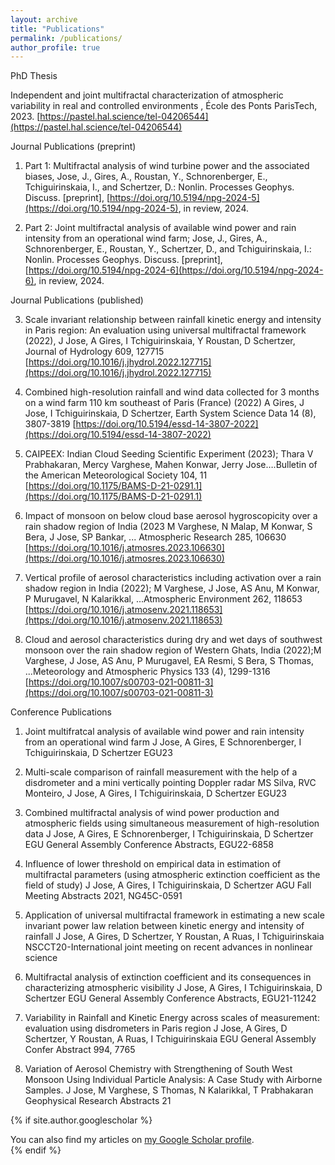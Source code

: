 ```yaml
---
layout: archive
title: "Publications"
permalink: /publications/
author_profile: true
---
```


PhD Thesis

Independent and joint multifractal characterization of atmospheric variability in real and controlled environments , École des Ponts ParisTech, 2023. 
[https://pastel.hal.science/tel-04206544](https://pastel.hal.science/tel-04206544)



Journal Publications (preprint)

1.	Part 1: Multifractal analysis of wind turbine power and the associated biases, 
Jose, J., Gires, A., Roustan, Y., Schnorenberger, E., Tchiguirinskaia, I., and Schertzer, D.: 
Nonlin. Processes Geophys. Discuss. [preprint], [https://doi.org/10.5194/npg-2024-5](https://doi.org/10.5194/npg-2024-5), in review, 2024.

2.	Part 2: Joint multifractal analysis of available wind power and rain intensity from an operational wind farm; Jose, J., Gires, A., Schnorenberger, E., Roustan, Y., Schertzer, D., and Tchiguirinskaia, I.:
Nonlin. Processes Geophys. Discuss. [preprint], [https://doi.org/10.5194/npg-2024-6](https://doi.org/10.5194/npg-2024-6), in review, 2024.

Journal Publications (published)

3.	Scale invariant relationship between rainfall kinetic energy and intensity in Paris region: An evaluation using universal multifractal framework (2022), J Jose, A Gires, I Tchiguirinskaia, Y Roustan, D Schertzer, Journal of Hydrology 609, 127715 [https://doi.org/10.1016/j.jhydrol.2022.127715](https://doi.org/10.1016/j.jhydrol.2022.127715)

4.	Combined high-resolution rainfall and wind data collected for 3 months on a wind farm 110 km southeast of Paris (France) (2022) A Gires, J Jose, I Tchiguirinskaia, D Schertzer, Earth System Science Data 14 (8), 3807-3819 [https://doi.org/10.5194/essd-14-3807-2022](https://doi.org/10.5194/essd-14-3807-2022)

5.	CAIPEEX: Indian Cloud Seeding Scientific Experiment (2023); Thara V Prabhakaran, Mercy Varghese, Mahen Konwar, Jerry Jose….Bulletin of the American Meteorological Society 104, 11 [https://doi.org/10.1175/BAMS-D-21-0291.1](https://doi.org/10.1175/BAMS-D-21-0291.1)

6.	Impact of monsoon on below cloud base aerosol hygroscopicity over a rain shadow region of India (2023
M Varghese, N Malap, M Konwar, S Bera, J Jose, SP Bankar, ... Atmospheric Research 285, 106630 [https://doi.org/10.1016/j.atmosres.2023.106630](https://doi.org/10.1016/j.atmosres.2023.106630)

7.	Vertical profile of aerosol characteristics including activation over a rain shadow region in India (2022); M Varghese, J Jose, AS Anu, M Konwar, P Murugavel, N Kalarikkal, ...Atmospheric Environment 262, 118653 [https://doi.org/10.1016/j.atmosenv.2021.118653](https://doi.org/10.1016/j.atmosenv.2021.118653)

8.	Cloud and aerosol characteristics during dry and wet days of southwest monsoon over the rain shadow region of Western Ghats, India (2022);M Varghese, J Jose, AS Anu, P Murugavel, EA Resmi, S Bera, S Thomas, ...Meteorology and Atmospheric Physics 133 (4), 1299-1316 [https://doi.org/10.1007/s00703-021-00811-3](https://doi.org/10.1007/s00703-021-00811-3)


Conference Publications

1.	Joint multifratcal analysis of available wind power and rain intensity from an operational wind farm
J Jose, A Gires, E Schnorenberger, I Tchiguirinskaia, D Schertzer
EGU23

2.	Multi-scale comparison of rainfall measurement with the help of a disdrometer and a mini vertically pointing Doppler radar
MS Silva, RVC Monteiro, J Jose, A Gires, I Tchiguirinskaia, D Schertzer
EGU23

3.	Combined multifractal analysis of wind power production and atmospheric fields using simultaneous measurement of high-resolution data
J Jose, A Gires, E Schnorenberger, I Tchiguirinskaia, D Schertzer
EGU General Assembly Conference Abstracts, EGU22-6858

4.	Influence of lower threshold on empirical data in estimation of multifractal parameters (using atmospheric extinction coefficient as the field of study)
J Jose, A Gires, I Tchiguirinskaia, D Schertzer
AGU Fall Meeting Abstracts 2021, NG45C-0591

5.	Application of universal multifractal framework in estimating a new scale invariant power law relation between kinetic energy and intensity of rainfall
J Jose, A Gires, D Schertzer, Y Roustan, A Ruas, I Tchiguirinskaia
NSCCT20-International joint meeting on recent advances in nonlinear science

6.	Multifractal analysis of extinction coefficient and its consequences in characterizing atmospheric visibility
J Jose, A Gires, I Tchiguirinskaia, D Schertzer
EGU General Assembly Conference Abstracts, EGU21-11242

7.	Variability in Rainfall and Kinetic Energy across scales of measurement: evaluation using disdrometers in Paris region
J Jose, A Gires, D Schertzer, Y Roustan, A Ruas, I Tchiguirinskaia
EGU General Assembly Confer Abstract 994, 7765

8.	Variation of Aerosol Chemistry with Strengthening of South West Monsoon Using Individual Particle Analysis: A Case Study with Airborne Samples.
J Jose, M Varghese, S Thomas, N Kalarikkal, T Prabhakaran
Geophysical Research Abstracts 21


{% if site.author.googlescholar %}
  <div class="wordwrap">You can also find my articles on <a href="{{site.author.googlescholar}}">my Google Scholar profile</a>.</div>
{% endif %}